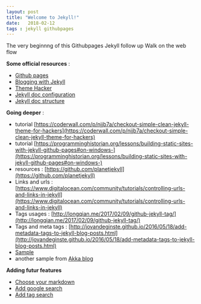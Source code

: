 ```yaml
---
layout: post
title: "Welcome to Jekyll!"
date:   2018-02-12
tags : jekyll githubpages
---
```


The very beginnng of this Githubpages Jekyll follow up Walk on the web flow

**Some official resources** :
* [Github pages](https://pages.github.com/)
* [Blogging with Jekyll](https://help.github.com/articles/using-jekyll-as-a-static-site-generator-with-github-pages/)
* [Theme Hacker](https://github.com/pages-themes/hacker)
* [Jekyll doc configuration](https://jekyllrb.com/docs/configuration/)
* [Jekyll doc structure](https://jekyllrb.com/docs/structure/)

**Going deeper** :
* tutorial [https://coderwall.com/p/njjb7a/checkout-simple-clean-jekyll-theme-for-hackers](https://coderwall.com/p/njjb7a/checkout-simple-clean-jekyll-theme-for-hackers)
* tutorial [https://programminghistorian.org/lessons/building-static-sites-with-jekyll-github-pages#on-windows-](https://programminghistorian.org/lessons/building-static-sites-with-jekyll-github-pages#on-windows-)
* resources : [https://github.com/planetjekyll](https://github.com/planetjekyll)
* Links and urls : [https://www.digitalocean.com/community/tutorials/controlling-urls-and-links-in-jekyll](https://www.digitalocean.com/community/tutorials/controlling-urls-and-links-in-jekyll)
* Tags usages : [http://longqian.me/2017/02/09/github-jekyll-tag/](http://longqian.me/2017/02/09/github-jekyll-tag/)
* Tags and meta tags : [http://jovandeginste.github.io/2016/05/18/add-metadata-tags-to-jekyll-blog-posts.html](http://jovandeginste.github.io/2016/05/18/add-metadata-tags-to-jekyll-blog-posts.html)
* [Sample](https://github.com/Velko/XTest/tree/8b8aa9430ee31ba21de7b6e24946022ba992483c/docs)
* another sample from [Akka blog](https://github.com/akka/old-blog)

**Adding futur features**
* [Choose your markdown](https://ilovesymposia.com/2015/01/04/some-things-i-learned-while-building-a-site-on-github-pages/)
* [Add google search](https://digitaldrummerj.me/blogging-on-github-part-7-adding-a-custom-google-search/)
* [Add tag search](https://alexpearce.me/2012/04/simple-jekyll-searching/)
